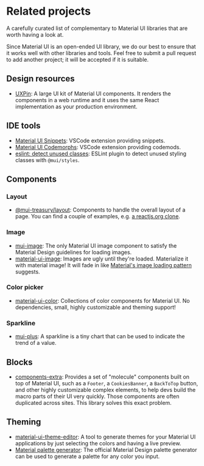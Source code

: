 # Related projects

<p class="description">A carefully curated list of complementary to Material UI libraries that are worth having a look at.</p>

Since Material UI is an open-ended UI library, we do our best to ensure that it works well with other libraries and tools.
Feel free to submit a pull request to add another project; it will be accepted if it is suitable.

## Design resources

- [UXPin](https://www.uxpin.com/merge/mui-library): A large UI kit of Material UI components. It renders the components in a web runtime and it uses the same React implementation as your production environment.

## IDE tools

- [Material UI Snippets](https://marketplace.visualstudio.com/items?itemName=vscodeshift.material-ui-snippets): VSCode extension providing snippets.
- [Material UI Codemorphs](https://marketplace.visualstudio.com/items?itemName=vscodeshift.material-ui-codemorphs): VSCode extension providing codemods.
- [eslint: detect unused classes](https://github.com/jens-ox/eslint-plugin-material-ui-unused-classes): ESLint plugin to detect unused styling classes with `@mui/styles`.

## Components

### Layout

- [@mui-treasury/layout](https://mui-treasury.com/layout/): Components to handle the overall layout of a page. You can find a couple of examples, e.g. [a reactjs.org clone](https://mui-treasury.com/layout/clones/reactjs/).

### Image

- [mui-image](https://mui-image.surge.sh): The only Material UI image component to satisfy the Material Design guidelines for loading images.
- [material-ui-image](https://mui.wertarbyte.com/#material-ui-image): Images are ugly until they're loaded. Materialize it with material image! It will fade in like [Material's image loading pattern](https://material.io/archive/guidelines/patterns/loading-images.html#loading-images-usage) suggests.

### Color picker

- [material-ui-color](https://github.com/mikbry/material-ui-color): Collections of color components for Material UI. No dependencies, small, highly customizable and theming support!

### Sparkline

- [mui-plus](https://mui-plus.vercel.app/components/Sparkline): A sparkline is a tiny chart that can be used to indicate the trend of a value.

## Blocks

- [components-extra](https://github.com/alexandre-lelain/components-extra): Provides a set of "molecule" components built on top of Material UI, such as a `Footer`, a `CookiesBanner`, a `BackToTop` button, and other highly customizable complex elements, to help devs build the macro parts of their UI very quickly. Those components are often duplicated across sites. This library solves this exact problem.

## Theming

- [material-ui-theme-editor](https://in-your-saas.github.io/material-ui-theme-editor/): A tool to generate themes for your Material UI applications by just selecting the colors and having a live preview.
- [Material palette generator](https://material.io/inline-tools/color/): The official Material Design palette generator can be used to generate a palette for any color you input.
